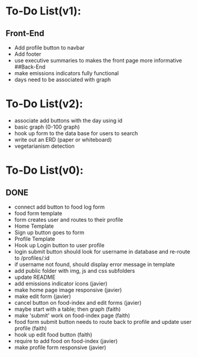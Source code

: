 
# **To-Do List(v1):**
## Front-End
- Add profile button to navbar
- Add footer 
- use executive summaries to makes the front page more informative
##Back-End
- make emissions indicators fully functional
- days need to be associated with graph

# **To-Do List(v2):**
- associate add buttons with the day using id
- basic graph (0-100 graph)
- hook up form to the data base for users to search
- write out an ERD (paper or whiteboard)
- vegetarianism detection

# **To-Do List(v0):**
## DONE
- connect add button to food log form
- food form template
- form creates user and routes to their profile
- Home Template
- Sign up button goes to form
- Profile Template
- Hook up Login button to user profile
- login submit button should look for username in database and re-route to /profiles/:id
- if username not found, should display error message in template
- add public folder with img, js and css subfolders
- update README
- add emissions indicator icons (javier)
- make home page image responsive (javier)
- make edit form (javier)
- cancel button on food-index and edit forms (javier)
- maybe start with a table; then graph (faith)
- make 'submit' work on food-index page (faith)
- food form submit button needs to route back to profile and update user profile (faith)
- hook up edit food button (faith)
- require to add food on food-index (javier)
- make profile form responsive (javier)
